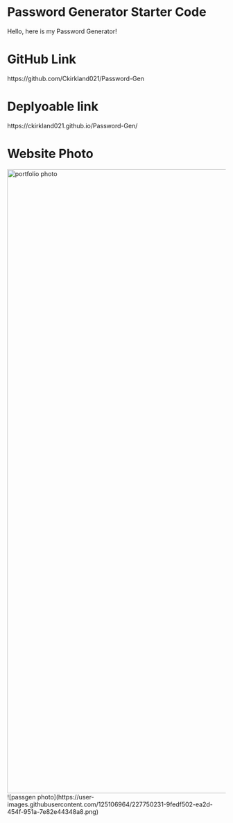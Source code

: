 # Password Generator Starter Code

Hello, here is my Password Generator!

<h1>GitHub Link</h1>
https://github.com/Ckirkland021/Password-Gen


<h1>Deplyoable link</h1>
https://ckirkland021.github.io/Password-Gen/


<h1>Website Photo</h1>
<img width="1440" alt="portfolio photo" src="https://user-images.githubusercontent.com/125106964/227750231-9fedf502-ea2d-454f-951a-7e82e44348a8.png">
![passgen photo](https://user-images.githubusercontent.com/125106964/227750231-9fedf502-ea2d-454f-951a-7e82e44348a8.png)
